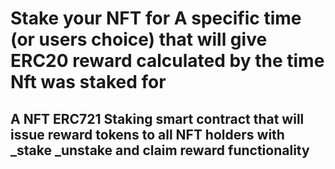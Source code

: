 # Stake your NFT for A specific time (or users choice) that will give ERC20 reward calculated by the time Nft was staked for
## A NFT ERC721 Staking smart contract that will issue reward tokens to all NFT holders with _stake _unstake  and claim reward functionality
